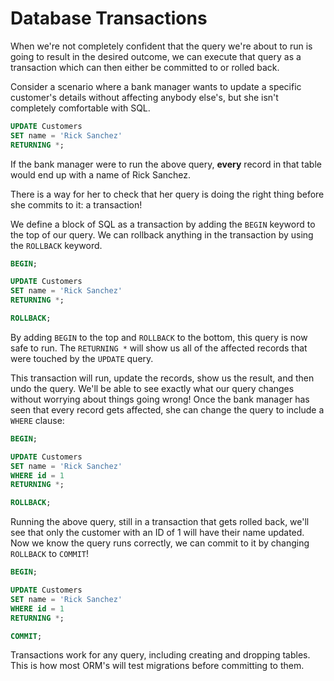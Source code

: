 # Database Transactions

When we're not completely confident that the query we're about to run is going to result in the desired outcome, we can execute that query as a transaction which can then either be committed to or rolled back.

Consider a scenario where a bank manager wants to update a specific customer's details without affecting anybody else's, but she isn't completely comfortable with SQL.

```sql
UPDATE Customers
SET name = 'Rick Sanchez'
RETURNING *;
```

If the bank manager were to run the above query, **every** record in that table would end up with a name of Rick Sanchez.

There is a way for her to check that her query is doing the right thing before she commits to it: a transaction!

We define a block of SQL as a transaction by adding the `BEGIN` keyword to the top of our query. We can rollback anything in the transaction by using the `ROLLBACK` keyword.

```sql
BEGIN;

UPDATE Customers
SET name = 'Rick Sanchez'
RETURNING *;

ROLLBACK;
```

By adding `BEGIN` to the top and `ROLLBACK` to the bottom, this query is now safe to run. The `RETURNING *` will show us all of the affected records that were touched by the `UPDATE` query.

This transaction will run, update the records, show us the result, and then undo the query. We'll be able to see exactly what our query changes without worrying about things going wrong! Once the bank manager has seen that every record gets affected, she can change the query to include a `WHERE` clause:

```sql
BEGIN;

UPDATE Customers
SET name = 'Rick Sanchez'
WHERE id = 1
RETURNING *;

ROLLBACK;
```

Running the above query, still in a transaction that gets rolled back, we'll see that only the customer with an ID of 1 will have their name updated. Now we know the query runs correctly, we can commit to it by changing `ROLLBACK` to `COMMIT`!

```sql
BEGIN;

UPDATE Customers
SET name = 'Rick Sanchez'
WHERE id = 1
RETURNING *;

COMMIT;
```

Transactions work for any query, including creating and dropping tables. This is how most ORM's will test migrations before committing to them.
